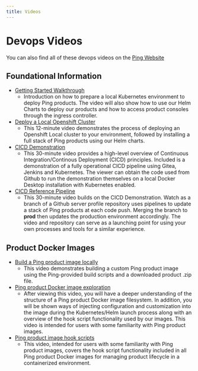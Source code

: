 ```yaml
---
title: Videos
---
```

# Devops Videos

You can also find all of these devops videos on the [Ping Website](https://videos.pingidentity.com/category/videos/devops)

## Foundational Information
* [Getting Started Walkthrough](https://videos.pingidentity.com/detail/videos/devops/video/6313575361112/getting-started-walkthrough)
    * Introduction on how to prepare a local Kubernetes environment to deploy Ping products. The video will also show how to use our Helm Charts to deploy our products and how to access product consoles through the ingress controller.
* [Deploy a Local Openshift Cluster](https://videos.pingidentity.com/detail/videos/devops/video/6313575361112/getting-started-walkthrough)
    * This 12-minute video demonstrates the process of deploying an Openshift Local cluster to your environment, followed by installing a full stack of Ping products using our Helm charts.
* [CICD Demonstration](https://videos.pingidentity.com/detail/videos/devops/video/6315967757112/cicd-demonstration)
    * This 30-minute video provides a high-level overview of Continuous Integration/Continous Deployment (CICD) principles. Included is a demonstration of a fully operational CICD pipeline using Gitea, Jenkins and Kubernetes.  The viewer can obtain the code used from Github to run the demonstration themselves on a local Docker Desktop installation with Kubernetes enabled.
* [CICD Reference Pipeline](https://videos.pingidentity.com/detail/videos/devops/video/6315967757112/cicd-demonstration)
    * This 30-minute video builds on the CICD Demonstration. Watch as a branch of a Github server profile repository uses pipelines to update a stack of Ping products at each code push.  Merging the branch to **prod** then updates the production environment accordingly.  The video and repository can serve as a launching point for using your own processes and tools for a similar experience.

## Product Docker Images
* [Build a Ping product image locally](https://videos.pingidentity.com/detail/videos/devops/video/6313573601112/build-a-product-image)
    * This video demonstrates building a custom Ping product image using the Ping-provided build scripts and a downloaded product .zip file.
* [Ping product Docker image exploration](https://videos.pingidentity.com/detail/videos/devops/video/6314748082112/ping-product-docker-image-exploration)
    * After viewing this video, you will have a deeper understanding of the structure of a Ping product Docker image filesystem. In addition, you will be shown ways of injecting configuration and customization into the image during the Kubernetes/Helm launch process along with an overview of the hook script functionality used by our images.  This video is intended for users with some familiarity with Ping product images.
* [Ping product image hook scripts](https://videos.pingidentity.com/detail/video/6315184605112/hook-script-exploration)
    * This video, intended for users with some familiarity with Ping product images, covers the hook script functionality included in all Ping product Docker images for managing product lifecycle in a containerized environment.


